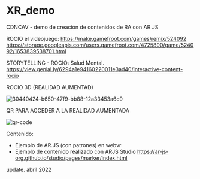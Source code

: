 # XR_demo
CDNCAV - demo de creación de contenidos de RA con AR.JS

ROCIO el videojuego: https://make.gamefroot.com/games/remix/524092 https://storage.googleapis.com/users.gamefroot.com/4725890/game/524092/1653839538701.html

STORYTELLING - ROCÍO: Salud Mental. https://view.genial.ly/6294a1e94160220011e3ad40/interactive-content-rocio 


ROCIO 3D (REALIDAD AUMENTAD) 

![30440424-b650-47f9-bb88-12a33453a6c9](https://user-images.githubusercontent.com/101641555/169080130-864e4ad7-1fcf-4929-81cb-10e1c26da1bc.png)


QR PARA ACCEDER A LA REALIDAD AUMENTADA 

![qr-code](https://user-images.githubusercontent.com/101641555/169082734-770cb6ba-e807-4d1a-809d-893fd1f298fe.png)



Contenido: 
- Ejemplo de AR.JS (con patrones) en webvr 
- Ejemplo de contenido realizado con ARJS Studio https://ar-js-org.github.io/studio/pages/marker/index.html  


update. abril 2022
